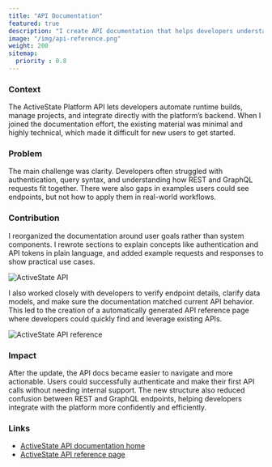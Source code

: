 ```yaml
---
title: "API Documentation"
featured: true
description: "I create API documentation that helps developers understand how to use software quickly and effectively. My focus is on clear explanations, practical examples, and consistent formatting to make integration and implementation as smooth as possible."
image: "/img/api-reference.png"
weight: 200
sitemap:
  priority : 0.8
---
```

### Context
The ActiveState Platform API lets developers automate runtime builds, manage projects, and integrate directly with the platform’s backend. When I joined the documentation effort, the existing material was minimal and highly technical, which made it difficult for new users to get started.
### Problem
The main challenge was clarity. Developers often struggled with authentication, query syntax, and understanding how REST and GraphQL requests fit together. There were also gaps in examples users could see endpoints, but not how to apply them in real-world workflows.
### Contribution
I reorganized the documentation around user goals rather than system components. I rewrote sections to explain concepts like authentication and API tokens in plain language, and added example requests and responses to show practical use cases. 


![ActiveState API](/img/api.png)


I also worked closely with developers to verify endpoint details, clarify data models, and make sure the documentation matched current API behavior. This led to the creation of a automatically generated API reference page where developers could quickly find and leverage existing APIs.


![ActiveState API reference](/img/api-reference.png)


### Impact
After the update, the API docs became easier to navigate and more actionable. Users could successfully authenticate and make their first API calls without needing internal support. The new structure also reduced confusion between REST and GraphQL endpoints, helping developers integrate with the platform more confidently and efficiently.
### Links
* [ActiveState API documentation home](https://docs.activestate.com/platform/api/)
* [ActiveState API reference page](https://docs.activestate.com/graphql-reference/)